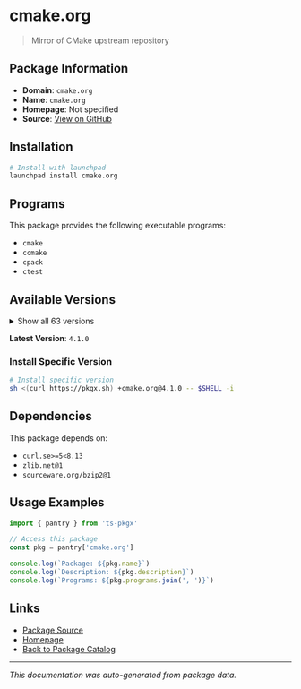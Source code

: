 # cmake.org

> Mirror of CMake upstream repository

## Package Information

- **Domain**: `cmake.org`
- **Name**: `cmake.org`
- **Homepage**: Not specified
- **Source**: [View on GitHub](https://github.com/pkgxdev/pantry/tree/main/projects/cmake.org/package.yml)

## Installation

```bash
# Install with launchpad
launchpad install cmake.org
```

## Programs

This package provides the following executable programs:

- `cmake`
- `ccmake`
- `cpack`
- `ctest`

## Available Versions

<details>
<summary>Show all 63 versions</summary>

- `4.1.0`, `4.0.3`, `4.0.2`, `4.0.1`, `4.0.0`
- `3.31.8`, `3.31.7`, `3.31.6`, `3.31.5`, `3.31.4`
- `3.31.3`, `3.31.2`, `3.31.1`, `3.31.0`, `3.30.9`
- `3.30.8`, `3.30.7`, `3.30.6`, `3.30.5`, `3.30.4`
- `3.30.3`, `3.30.2`, `3.30.1`, `3.30.0`, `3.29.9`
- `3.29.8`, `3.29.7`, `3.29.6`, `3.29.5`, `3.29.4`
- `3.29.3`, `3.29.2`, `3.29.1`, `3.29.0`, `3.28.6`
- `3.28.5`, `3.28.4`, `3.28.3`, `3.28.2`, `3.28.1`
- `3.28.0`, `3.27.9`, `3.27.8`, `3.27.7`, `3.27.6`
- `3.27.5`, `3.27.4`, `3.27.3`, `3.27.2`, `3.27.1`
- `3.27.0`, `3.26.6`, `3.26.5`, `3.26.4`, `3.26.3`
- `3.26.2`, `3.26.1`, `3.26.0`, `3.25.3`, `3.25.2`
- `3.25.1`, `3.24.4`, `3.24.2`

</details>

**Latest Version**: `4.1.0`

### Install Specific Version

```bash
# Install specific version
sh <(curl https://pkgx.sh) +cmake.org@4.1.0 -- $SHELL -i
```

## Dependencies

This package depends on:

- `curl.se>=5<8.13`
- `zlib.net@1`
- `sourceware.org/bzip2@1`

## Usage Examples

```typescript
import { pantry } from 'ts-pkgx'

// Access this package
const pkg = pantry['cmake.org']

console.log(`Package: ${pkg.name}`)
console.log(`Description: ${pkg.description}`)
console.log(`Programs: ${pkg.programs.join(', ')}`)
```

## Links

- [Package Source](https://github.com/pkgxdev/pantry/tree/main/projects/cmake.org/package.yml)
- [Homepage](#)
- [Back to Package Catalog](../../package-catalog.md)

---

*This documentation was auto-generated from package data.*
